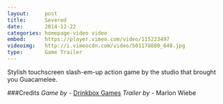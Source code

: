 ```yaml
---
layout:     post
title:      Severed
date:       2014-12-22
categories: homepage-video video
embed:      https://player.vimeo.com/video/115223497
videoimg:   http://i.vimeocdn.com/video/501178880_640.jpg
type:       Game Trailer
---
```


Stylish touchscreen slash-em-up action game by the studio that brought you Guacamelee.

###Credits
_Game by_ - [Drinkbox Games][26575d17]
_Trailer by_ - Marlon Wiebe  

  [26575d17]: http://severedgame.com/ "Severed Game"
